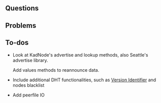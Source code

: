 ## Questions 
   
   
## Problems
   
   
## To-dos 

   
   - Look at KadNode's advertise and lookup methods, also Seattle's advertise library. 
     
     Add values methods to reannounce data. 
   
   - Include additional DHT functionalities, such as [Version Identifier](http://www.bittorrent.org/beps/bep_0005.html) and         nodes blacklist
   
   - Add peerfile IO
   
